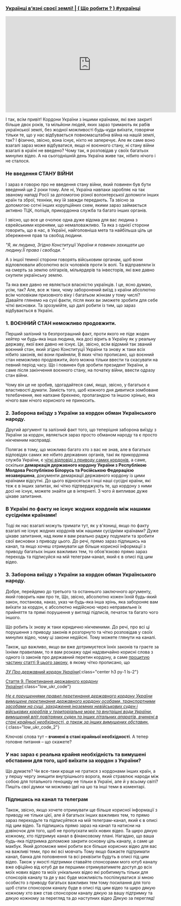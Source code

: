### [Українці вʼязні своєї землі! | ( Що робити ? ) #українці](https://www.youtube.com/watch?v=Jb61LKHQwyM)

<div class="responsive-video"><iframe width="560" height="315" src="https://www.youtube.com/embed/Jb61LKHQwyM" frameborder="0" allow="accelerometer; autoplay; encrypted-media; gyroscope; picture-in-picture" allowfullscreen></iframe></div>

І так, всім привіт! Кордони України з іншими країнами, які вже закриті більше двох років, та мільйони людей, яких зараз тримають як рабів української землі, без жодної можливості будь-куди виїхати, говорячи тільки те, що у нас відбувається повномасштабна війна на нашій землі, так? І фізично, звісно, вона існує, ніхто не заперечує. Але як саме воно взагалі зараз може відбуватися, якщо ні воєнного стану, ні стану війни взагалі в країні не введено? Чому так, я розповідав у своїх багатьох минулих відео. А на сьогоднішній день Україна живе так, нібито нічого і не сталося.

### Не введення СТАНУ ВІЙНИ

І зараз я говорю про не введення стану війни, який повинен був бути введений ще 2 роки тому. Але ні, Україна навпаки заробляє на так званому нападі Росії за допомогою різної волонтерської допомоги інших країн та зброї, техніки, яку їй завжди передають. Та звісно за допомогою сотні інших корупційних схем, якими зараз займається активно ТЦК, поліція, прикордонна служба та багато інших органів.

І звісно, що все це очолює одна дуже відома для вас людина з єврейськими коренями, що немаловажливо. Та яка з однієї сторони говорить, що в нас, в Україні, найголовніша мета та найбільша ціль це збереження прав та свобод людини.

_"Я, як людина, Згідно Конституції України я повинен захищати цю людину.Її права і свободи. "_

А з іншої темної сторони говорять військовим органам, щоб вони відловлювали абсолютно всіх чоловіків проти їх волі. Та відправляли їх на смерть за землю олігархів, мільярдерів та інвесторів, які вже давно скупили українську землю.

Та яка вже давно не являється власністю українців. І це, ясно думаю, усім, так? Але, все ж таки, чому заборонений виїзд з країни абсолютно всім чоловікам призовного віку і багатьом жінкам у тому числі? Давайте глянемо на сухі факти, після яких ви зможете зробити для себе чіткі висновки. Та зрозумійте, що далі робити із тим, що зараз відбувається в Україні.

### 1. ВОЄННИЙ СТАН неможливо продовжити.

Перший залізний та безпрограшний факт, проти якого не піде жоден хейтер чи будь-яка інша людина, яка досі вірить в Україну як у реальну державу, якої вже давно не існує. Це, звісно, всім відомий так званий воєнний стан, який згідно Конституції України та знову ж таки всіх нібито законів, які вони прийняли, В яких чітко прописано, що воєнний стан неможливо продовжити, його можна тільки ввести та скасувати на певний період часу. Що і повинен був зробити президент України, а саме після закінчення воєнного стану, на початку війни, ввести одразу стан війни.

Чому він це не зробив, здогадайтеся самі, якщо, звісно, у багатьох є властивості думати. Замість того, щоб кожного дня дивитися зомбоване телебачення, яке напхане брехнею, пропагандою та іншою хрінью, яка нічого вам нічого корисного не приносить.

### 2. Заборона виїзду з України за кордон обман Українського народу.

Другий аргумент та залізний факт того, що теперішня заборона виїзду з України за кордон, являється зараз просто обманом народу та є просто нікчемним насправді.

Полягає в тому, що можливо багато хто з вас не знав, але в багатьох відповідях самих же нібито державних органів, такі як прикордонна служба України, є [чіткі відповіді з приводу самих кордонів]({{site.github.url}}/pages/you_tube/volodimir-vojtenko/ukrayinci-vyazni-svoyeyi-zemli-sho-robiti-ukrayinci/files/1.png), а саме, оскільки **демаркація державного кордону України з Республікою Молдова Республікою Білорусь та Російською Федерацією незавершена**, документи демаркації державного кордону із цими країнами відсутні. До цього відносяться і інші наші сусідні країни, які теж є в інших запитах, які чітко підтверджують те, що кордону з ними досі не існує, можете знайти це в інтернеті. З чого й випливає дуже цікаве запитання.

### В Україні по факту не існує жодних кордонів між нашими сусідніми країнами!

Тоді як нас взагалі можуть тримати тут, як у в'язниці, якщо по факту взагалі не існує жодних кордонів між нашими сусідніми країнами? Дуже цікаве запитання, над яким я вам реально раджу подумати та зробити свої висновки з приводу цього. До речі, прямо зараз підпишись на канал, та якщо хочеш отримувати ще більше корисної інформації з приводу багатьох інших важливих тем, то обов'язково прямо зараз переходь та підписуйся на мій телеграм-канал, який є в описі під цим відео.

### 3. Заборона виїзду з України за кордон обман Українського народу.

Добре, перейдемо до третього та останнього заключного аргументу, який говорить нам про те, Що, звісно, абсолютно кожен їхній будь-який закон, постанова, наказ, указ чи будь-яка інша хрінь, яка забороняє вам виїхати за кордон, є абсолютно недійсною через неправильне їх прийняття та прямі порушення у вигляді підписів, печаток та багато чого іншого.

Що робить їх знову ж таки юридично нікчемними. До речі, про всі ці порушення з приводу законів я розгорнуто та чітко розповідав у своїх минулих відео, чому ці закони недійсні. Тому можете глянути на каналі.

Також, що важливо, якщо ви вже дотримуєтеся їхніх законів та граєте за їхніми правилами, то я вам розкажу одні надзвичайно корисні слова з одного із законів про державний перетин кордону, а саме [процитую частину статті 9 цього закону](https://zakon.rada.gov.ua/laws/show/1777-12#n56), в якому чітко прописано, що

_[ЗУ Про державний кордон України](https://zakon.rada.gov.ua/laws/show/1777-12#n3)_{:class="center h3 py-1 ls-2"}

[Стаття 9. Перетинання державного кордону України](https://zakon.rada.gov.ua/laws/show/1777-12#n46){:class="low_ukr_code"}

_[Не є порушеннями правил перетинання державного кордону України вимушене перетинання державного кордону особами, транспортними засобами на суші, заходження іноземних невійськових суден і військових кораблів у територіальне море та внутрішні води України, вимушений вліт повітряних суден та інших літальних апаратів, вчинені в стані крайньої необхідності, а також за інших вимушених обставин.](https://zakon.rada.gov.ua/laws/show/1777-12#n56)_{:class="low_ukr_code_2"}

Ключові слова тут – **вчинені в стані крайньої необхідності**. А тепер головне питання – що скажете?

### У нас зараз є реальна крайня необхідність та вимушені обставини для того, щоб виїхати за кордон з України?

Що думаєте? Чи все-таки краще не гратися з кордонами інших країн, а у першу чергу знищити внутрішнього ворога, який стравлює народи між собою для тотального геноциду не тільки в Україні, але й у всьому світі? Пишіть свої думки чи можливо ідеї на цю та інші теми в коментарі.

### Підпишись на канал та телеграм

Також, звісно, якщо хочете отримувати ще більше корисної інформації з приводу не тільки цієї, але й багатьох інших важливих тем, то прямо зараз переходьте та підписуйтеся на мій телеграм-канал, який є в описі під цим відео. Та підпишись прямо зараз на канал та натисни на дзвіночок для того, щоб не пропускати моїх нових відео. Та щиро дякую кожному, хто підтримує канал в фінансовому плані. Нагадаю, що ваша будь-яка підтримка допоможе закрити основну ціль каналу, а саме це макбук. Який допоможе мені робити все більше корисних відео для вас на важливі теми, про які всі мовчать Тому якщо бажаєте підтримати канал, банка для поповнення та всі реквізити будуть в описі під цим відео. Також у якості підтримки ставайте спонсорами мого ютуб каналу вже офіційно від ютуб де ви першими отримуватимете доступ до всіх моїх нових відео та моїх унікальних відео які робитимуть тільки для спонсорів каналу та де у вас буде можливість поспілкуватися зі мною особисто з приводу багатьох важливих тем тому посилання для того щоб стати спонсором каналу буде в описі під цим відео та щиро дякую кожному хто вже став спонсором каналу дякую за вашу підтримку та дякую кожному за перегляд та до наступних відео Дякую за перегляд!
